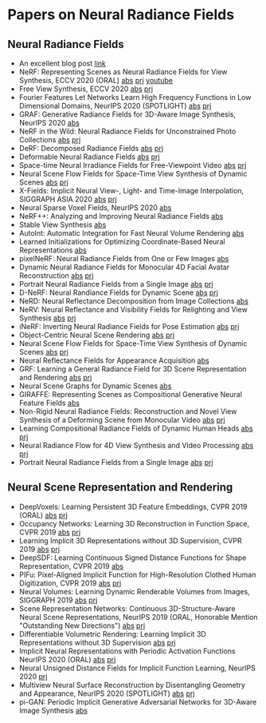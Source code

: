 # Papers on Neural Radiance Fields

## Neural Radiance Fields

* An excellent blog post [link](https://dellaert.github.io/NeRF/)
* NeRF: Representing Scenes as Neural Radiance Fields for View Synthesis, ECCV 2020 (ORAL)
[abs](https://arxiv.org/abs/2003.08934) 
[prj](https://www.matthewtancik.com/nerf)
[youtube](https://www.youtube.com/watch?v=dPWLybp4LL0)
* Free View Synthesis, ECCV 2020 
[abs](https://arxiv.org/abs/2008.05511)
[prj](http://vladlen.info/publications/free-view-synthesis/)
* Fourier Features Let Networks Learn High Frequency Functions in Low Dimensional Domains, NeurIPS 2020 (SPOTLIGHT)
[abs](https://arxiv.org/abs/2006.10739)
[prj](https://people.eecs.berkeley.edu/~bmild/fourfeat/)
* GRAF: Generative Radiance Fields for 3D-Aware Image Synthesis, NeurIPS 2020
[abs](https://arxiv.org/abs/2007.02442)
* NeRF in the Wild: Neural Radiance Fields for Unconstrained Photo Collections
[abs](https://arxiv.org/abs/2008.02268)
[prj](https://nerf-w.github.io/)
* DeRF: Decomposed Radiance Fields
[abs](https://arxiv.org/abs/2011.12490)
[prj](https://ubc-vision.github.io/derf/)
* Deformable Neural Radiance Fields
[abs](https://arxiv.org/abs/2011.12948)
[prj](https://nerfies.github.io/)
* Space-time Neural Irradiance Fields for Free-Viewpoint Video
[abs](https://arxiv.org/abs/2011.12950)
[prj](https://video-nerf.github.io/)
* Neural Scene Flow Fields for Space-Time View Synthesis of Dynamic Scenes
[abs](https://arxiv.org/abs/2011.13084)
[prj](http://www.cs.cornell.edu/~zl548/NSFF/)
* X-Fields: Implicit Neural View-, Light- and Time-Image Interpolation, SIGGRAPH ASIA 2020
[abs](https://arxiv.org/abs/2010.00450)
[prj](https://xfields.mpi-inf.mpg.de/)
* Neural Sparse Voxel Fields, NeurIPS 2020
[abs](https://arxiv.org/abs/2007.11571)
* NeRF++: Analyzing and Improving Neural Radiance Fields
[abs](https://arxiv.org/abs/2010.07492)
* Stable View Synthesis
[abs](https://arxiv.org/abs/2011.07233)
* AutoInt: Automatic Integration for Fast Neural Volume Rendering
[abs](https://arxiv.org/abs/2012.01714)
* Learned Initializations for Optimizing Coordinate-Based Neural Representations
[abs](https://arxiv.org/abs/2012.02189)
* pixelNeRF: Neural Radiance Fields from One or Few Images
[abs](https://arxiv.org/abs/2012.02190)
* Dynamic Neural Radiance Fields for Monocular 4D Facial Avatar Reconstruction
[abs](https://arxiv.org/abs/2012.03065)
[prj](https://gafniguy.github.io/4D-Facial-Avatars/)
* Portrait Neural Radiance Fields from a Single Image
[abs](https://arxiv.org/abs/2012.05903)
[prj](https://portrait-nerf.github.io/)
* D-NeRF: Neural Randiance Fields for Dynamic Scene
[abs](https://arxiv.org/abs/2011.13961)
[prj](https://www.albertpumarola.com/research/D-NeRF/index.html)
* NeRD: Neural Reflectance Decomposition from Image Collections
[abs](https://arxiv.org/abs/2012.03918)
* NeRV: Neural Reflectance and Visibility Fields for Relighting and View Synthesis
[abs](https://arxiv.org/abs/2012.03927)
[prj](https://people.eecs.berkeley.edu/~pratul/nerv/)
* iNeRF: Inverting Neural Radiance Fields for Pose Estimation
[abs](https://t.co/8Yd4aYiICg)
[prj](https://t.co/Hspnds0iaf)
* Object-Centric Neural Scene Rendering
[abs](https://arxiv.org/abs/2012.08503)
[prj](https://shellguo.com/osf/)
* Neural Scene Flow Fields for Space-Time View Synthesis of Dynamic Scenes
[abs](https://arxiv.org/abs/2011.13084)
[prj](http://www.cs.cornell.edu/~zl548/NSFF/)
* Neural Reflectance Fields for Appearance Acquisition
[abs](https://arxiv.org/abs/2008.03824)
* GRF: Learning a General Radiance Field for 3D Scene Representation and Rendering
[abs](https://arxiv.org/abs/2010.04595)
[prj](https://github.com/alextrevithick/GRF)
* Neural Scene Graphs for Dynamic Scenes
[abs](https://arxiv.org/abs/2011.10379)
* GIRAFFE: Representing Scenes as Compositional Generative Neural Feature Fields
[abs](https://arxiv.org/abs/2011.12100)
* Non-Rigid Neural Radiance Fields: Reconstruction and Novel View Synthesis of a Deforming Scene from Monocular Video
[abs](https://arxiv.org/abs/2012.12247)
[prj](https://gvv.mpi-inf.mpg.de/projects/nonrigid_nerf/)
* Learning Compositional Radiance Fields of Dynamic Human Heads
[abs](https://arxiv.org/abs/2012.09955)
[prj](https://ziyanw1.github.io/hybrid_nerf/)
* Neural Radiance Flow for 4D View Synthesis and Video Processing
[abs](https://arxiv.org/abs/2012.09790)
[prj](https://yilundu.github.io/nerflow/)
* Portrait Neural Radiance Fields from a Single Image
[abs](https://arxiv.org/abs/2012.05903)
[prj](https://portrait-nerf.github.io/)

## Neural Scene Representation and Rendering

* DeepVoxels: Learning Persistent 3D Feature Embeddings, CVPR 2019 (ORAL)
[abs](https://arxiv.org/abs/1812.01024)
[prj](https://vsitzmann.github.io/deepvoxels/)
* Occupancy Networks: Learning 3D Reconstruction in Function Space, CVPR 2019
[abs](https://arxiv.org/abs/1812.03828)
[prj](https://avg.is.tuebingen.mpg.de/publications/occupancy-networks)
* Learning Implicit 3D Representations without 3D Supervision, CVPR 2019
[abs](https://arxiv.org/abs/1812.02822)
[prj](https://www.sfu.ca/~zhiqinc/imgan/Readme.html)
* DeepSDF: Learning Continuous Signed Distance Functions for Shape Representation, CVPR 2019
[abs](https://arxiv.org/abs/1901.05103)
* PIFu: Pixel-Aligned Implicit Function for High-Resolution Clothed Human Digitization, CVPR 2019
[abs](https://arxiv.org/abs/1905.05172)
[prj](https://shunsukesaito.github.io/PIFu/)
* Neural Volumes: Learning Dynamic Renderable Volumes from Images, SIGGRAPH 2019
[abs](https://arxiv.org/abs/1906.07751)
[prj](https://github.com/facebookresearch/neuralvolumes)
* Scene Representation Networks: Continuous 3D-Structure-Aware Neural Scene Representations, NeurIPS 2019 (ORAL, Honorable Mention "Outstanding New Directions")
[abs](https://arxiv.org/abs/1906.01618)
[prj](https://vsitzmann.github.io/srns/)
* Differentiable Volumetric Rendering: Learning Implicit 3D Representations without 3D Supervision
[abs](https://arxiv.org/abs/1912.07372)
[prj](https://avg.is.tuebingen.mpg.de/publications/niemeyer2020cvpr)
* Implicit Neural Representations with Periodic Activation Functions NeurIPS 2020 (ORAL)
[abs](https://arxiv.org/abs/2006.09661)
[prj](https://vsitzmann.github.io/siren/)
* Neural Unsigned Distance Fields for Implicit Function Learning, NeurIPS 2020
[prj](http://virtualhumans.mpi-inf.mpg.de/ndf/)
* Multiview Neural Surface Reconstruction by Disentangling Geometry and Appearance, NeurIPS 2020 (SPOTLIGHT)
[abs](https://arxiv.org/abs/2003.09852)
[prj](https://lioryariv.github.io/idr/)
* pi-GAN: Periodic Implicit Generative Adversarial Networks for 3D-Aware Image Synthesis
[abs](https://arxiv.org/abs/2012.00926)
